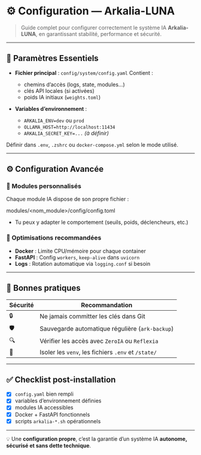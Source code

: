 # ⚙️ Configuration — Arkalia-LUNA

> Guide complet pour configurer correctement le système IA **Arkalia-LUNA**, en garantissant stabilité, performance et sécurité.

---

## 🔑 Paramètres Essentiels

- **Fichier principal** : `config/system/config.yaml`
  Contient :
  - chemins d’accès (logs, state, modules…)
  - clés API locales (si activées)
  - poids IA initiaux (`weights.toml`)

- **Variables d’environnement** :
  - `ARKALIA_ENV=dev` ou `prod`
  - `OLLAMA_HOST=http://localhost:11434`
  - `ARKALIA_SECRET_KEY=...` *(à définir)*

Définir dans `.env`, `.zshrc` ou `docker-compose.yml` selon le mode utilisé.

---

## ⚙️ Configuration Avancée

### 🔧 Modules personnalisés

Chaque module IA dispose de son propre fichier :

modules/<nom_module>/config/config.toml

- Tu peux y adapter le comportement (seuils, poids, déclencheurs, etc.)

### 🚀 Optimisations recommandées

- **Docker** : Limite CPU/mémoire pour chaque container
- **FastAPI** : Config `workers`, `keep-alive` dans `uvicorn`
- **Logs** : Rotation automatique via `logging.conf` si besoin

---

## 🧾 Bonnes pratiques

| Sécurité | Recommandation |
|---------|-----------------|
| 🔒 | Ne jamais committer les clés dans Git |
| 🛡️ | Sauvegarde automatique régulière (`ark-backup`) |
| 🔍 | Vérifier les accès avec `ZeroIA` ou `Reflexia` |
| 🧩 | Isoler les `venv`, les fichiers `.env` et `/state/` |

---

## ✅ Checklist post-installation

- [x] `config.yaml` bien rempli
- [x] variables d’environnement définies
- [x] modules IA accessibles
- [x] Docker + FastAPI fonctionnels
- [x] scripts `arkalia-*.sh` opérationnels

---

💡 Une **configuration propre**, c’est la garantie d’un système IA **autonome, sécurisé et sans dette technique**.
